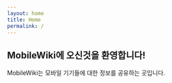 ```yaml
---
layout: home
title: Home
permalink: /
---
```


## MobileWiki에 오신것을 환영합니다!
MobileWiki는 모바일 기기들에 대한 정보를 공유하는 곳입니다.
